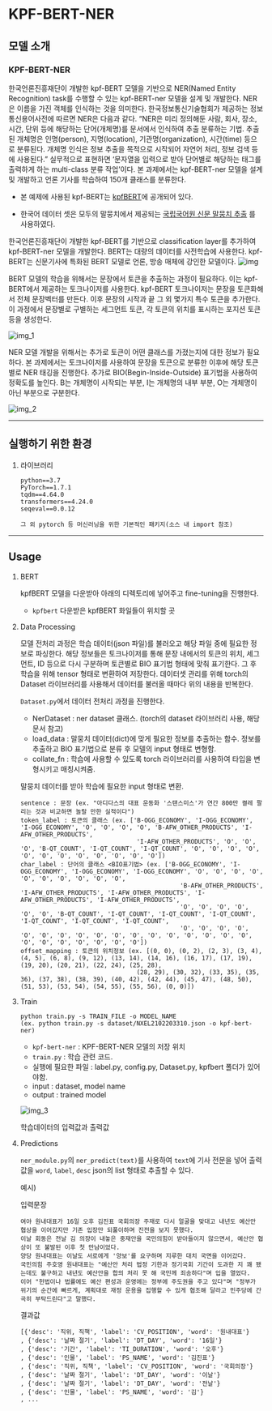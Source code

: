 # KPF-BERT-NER

## 모델 소개

### KPF-BERT-NER


한국언론진흥재단이 개발한 kpf-BERT 모델을 기반으로 NER(Named Entity Recognition) task를 수행할 수 있는 kpf-BERT-ner 모델을 설계 및 개발한다. NER은 이름을 가진 객체를 인식하는 것을 의미한다. 한국정보통신기술협회가 제공하는 정보통신용어사전에 따르면 NER은 다음과 같다. 
“NER은 미리 정의해둔 사람, 회사, 장소, 시간, 단위 등에 해당하는 단어(개체명)를 문서에서 인식하여 추출 분류하는 기법. 추출된 개체명은 인명(person), 지명(location), 기관명(organization), 시간(time) 등으로 분류된다. 개체명 인식은 정보 추출을 목적으로 시작되어 자연어 처리, 정보 검색 등에 사용된다.” 
실무적으로 표현하면 ‘문자열을 입력으로 받아 단어별로 해당하는 태그를 출력하게 하는 multi-class 분류 작업’이다. 본 과제에서는 kpf-BERT-ner 모델을 설계 및 개발하고 언론 기사를 학습하여 150개 클래스를 분류한다.

- 본 예제에 사용된 kpf-BERT는 [kpfBERT](https://github.com/KPFBERT/kpfbert)에 공개되어 있다.

- 한국어 데이터 셋은 모두의 말뭉치에서 제공되는 [국립국어원 신문 말뭉치 추출](https://corpus.korean.go.kr/request/reausetMain.do) 를 사용하였다.

한국언론진흥재단이 개발한 kpf-BERT를 기반으로 classification layer를 추가하여 kpf-BERT-ner 모델을 개발한다. 
BERT는 대량의 데이터를 사전학습에 사용한다. 
kpf-BERT는 신문기사에 특화된 BERT 모델로 언론, 방송 매체에 강인한 모델이다.
![img](https://user-images.githubusercontent.com/87846939/221456330-a2683b07-b48b-496f-9f81-caa0147aef2b.png)

BERT 모델의 학습을 위해서는 문장에서 토큰을 추출하는 과정이 필요하다. 
이는 kpf-BERT에서 제공하는 토크나이저를 사용한다. 
kpf-BERT 토크나이저는 문장을 토큰화해서 전체 문장벡터를 만든다. 
이후 문장의 시작과 끝 그 외 몇가지 특수 토큰을 추가한다. 
이 과정에서 문장별로 구별하는 세그먼트 토큰, 각 토큰의 위치를 표시하는 포지션 토큰 등을 생성한다. 


![img_1](https://user-images.githubusercontent.com/87846939/221456315-c262d276-cf41-4dc0-9b9b-46375aa6dfd4.png)

NER 모델 개발을 위해서는 추가로 토큰이 어떤 클래스를 가졌는지에 대한 정보가 필요하다. 
본 과제에서는 토크나이저를 사용하여 문장을 토큰으로 분류한 이후에 해당 토큰별로 NER 태깅을 진행한다. 
추가로 BIO(Begin-Inside-Outside) 표기법을 사용하여 정확도를 높인다. 
B는 개체명이 시작되는 부분, I는 개체명의 내부 부분, O는 개체명이 아닌 부분으로 구분한다.


![img_2](https://user-images.githubusercontent.com/87846939/221456304-0bc8462f-772c-4882-a973-778b70b92d4e.png)

---
## 실행하기 위한 환경

1. 라이브러리

    ```
    python==3.7
    PyTorch==1.7.1
    tqdm==4.64.0
    transformers==4.24.0
    seqeval==0.0.12
    
    그 외 pytorch 등 머신러닝을 위한 기본적인 패키지(소스 내 import 참조)
    ```
    
---
## Usage

1. BERT

    kpfBERT 모델을 다운받아 아래의 디렉토리에 넣어주고 fine-tuning을 진행한다.

    - `kpfbert` 다운받은 kpfBERT 화일들이 위치할 곳
 

2. Data Processing

    모델 전처리 과정은 학습 데이터(json 파일)를 불러오고 해당 파일 중에 필요한 정보로 파싱한다. 
    해당 정보들은 토크나이저를 통해 문장 내에서의 토큰의 위치, 세그먼트, ID 등으로 다시 구분하며 토큰별로 BIO 표기법 형태에 맞춰 표기한다. 그 후 학습을 위해 tensor 형태로 변환하여 저장한다. 
    데이터셋 관리를 위해 torch의 Dataset 라이브러리를 사용해서 데이터를 불러올 때마다 위의 내용을 반복한다.    

    `Dataset.py`에서 데이터 전처리 과정을 진행한다.
    - NerDataset : ner dataset 클래스. (torch의 dataset 라이브러리 사용, 해당 문서 참고)
    - load_data  : 말뭉치 데이터(dict)에 맞게 필요한 정보를 추출하는 함수. 정보를 추출하고 BIO 표기법으로 분류 후 모델의 input 형태로 변형함.
    - collate_fn : 학습에 사용할 수 있도록 torch 라이브러리를 사용하여 타입을 변형시키고 매칭시켜줌.
    
    말뭉치 데이터를 받아 학습에 필요한 input 형태로 변환.
    ```
    sentence : 문장 (ex. "아디다스의 대표 운동화 '스탠스미스'가 연간 800만 켤레 팔리는 것과 비교하면 놀랄 만한 실적이다")
    token_label : 토큰의 클래스 (ex. ['B-OGG_ECONOMY', 'I-OGG_ECONOMY', 'I-OGG_ECONOMY', 'O', 'O', 'O', 'O', 'B-AFW_OTHER_PRODUCTS', 'I-AFW_OTHER_PRODUCTS',
                                    'I-AFW_OTHER_PRODUCTS', 'O', 'O', 'O', 'B-QT_COUNT', 'I-QT_COUNT', 'I-QT_COUNT', 'O', 'O', 'O', 'O', 'O', 'O', 'O', 'O', 'O', 'O', 'O', 'O'])
    char_label : 단어의 클래스 <BIO표기법> (ex. ['B-OGG_ECONOMY', 'I-OGG_ECONOMY', 'I-OGG_ECONOMY', 'I-OGG_ECONOMY', 'O', 'O', 'O', 'O', 'O', 'O', 'O', 'O', 'O', 'O', 
                                                'B-AFW_OTHER_PRODUCTS', 'I-AFW_OTHER_PRODUCTS', 'I-AFW_OTHER_PRODUCTS', 'I-AFW_OTHER_PRODUCTS', 'I-AFW_OTHER_PRODUCTS',
                                                'O', 'O', 'O', 'O', 'O', 'O', 'B-QT_COUNT', 'I-QT_COUNT', 'I-QT_COUNT', 'I-QT_COUNT', 'I-QT_COUNT', 'I-QT_COUNT', 'I-QT_COUNT',
                                                'O', 'O', 'O', 'O', 'O', 'O', 'O', 'O', 'O', 'O', 'O', 'O', 'O', 'O', 'O', 'O', 'O', 'O', 'O', 'O', 'O', 'O', 'O', 'O'])
    offset_mapping : 토큰의 위치정보 (ex. [(0, 0), (0, 2), (2, 3), (3, 4), (4, 5), (6, 8), (9, 12), (13, 14), (14, 16), (16, 17), (17, 19), (19, 20), (20, 21), (22, 24), (25, 28),
                                    (28, 29), (30, 32), (33, 35), (35, 36), (37, 38), (38, 39), (40, 42), (42, 44), (45, 47), (48, 50), (51, 53), (53, 54), (54, 55), (55, 56), (0, 0)])
    ```
   

3. Train

    ```
    python train.py -s TRAIN_FILE -o MODEL_NAME
    (ex. python train.py -s dataset/NXEL2102203310.json -o kpf-bert-ner)
    ```
    - `kpf-bert-ner` : KPF-BERT-NER 모델의 저장 위치
    - `train.py` : 학습 관련 코드. 
    - 실행에 필요한 파일 : label.py, config.py, Dataset.py, kpfbert 폴더가 있어야함.
    - input : dataset, model name
    - output : trained model
   
   ![img_3](https://user-images.githubusercontent.com/87846939/221456277-0fff8606-2812-4be8-9cae-146ace538512.png)
   
   학습데이터의 입력값과 출력값
      

4. Predictions

   `ner_module.py`의 `ner_predict(text)`를 사용하여 `text`에 기사 전문을 넣어 출력값을 `word`, `label`, `desc` json의 list 형태로 추출할 수 있다.
    
    예시)
    
    입력문장

    ```
   여야 원내대표가 16일 오후 김진표 국회의장 주재로 다시 얼굴을 맞대고 내년도 예산안 협상을 이어갔지만 기존 입장만 되풀이하며 진전을 보지 못했다.
    이날 회동은 전날 김 의장이 내놓은 중재안을 국민의힘이 받아들이지 않으면서, 예산안 협상이 또 불발된 이후 첫 만남이었다.
    양당 원내대표는 이날도 서로에게 '양보'를 요구하며 지루한 대치 국면을 이어갔다.
    국민의힘 주호영 원내대표는 "예산안 처리 법정 기한과 정기국회 기간이 도과한 지 꽤 됐는데도 불구하고 내년도 예산안을 합의 처리 못 해 국민께 죄송하다"며 입을 열었다.
    이어 "헌법이나 법률에도 예산 편성과 운영에는 정부에 주도권을 주고 있다"며 "정부가 위기의 순간에 빠르게, 계획대로 재정 운용을 집행할 수 있게 협조해 달라고 민주당에 간곡히 부탁드린다"고 말했다.

   ```
    결과값    

    ```
    [{'desc': '직위, 직책', 'label': 'CV_POSITION', 'word': '원내대표'}
   , {'desc': '날짜 절기', 'label': 'DT_DAY', 'word': '16일'}
   , {'desc': '기간', 'label': 'TI_DURATION', 'word': '오후'}
   , {'desc': '인물', 'label': 'PS_NAME', 'word': '김진표'}
   , {'desc': '직위, 직책', 'label': 'CV_POSITION', 'word': '국회의장'}
   , {'desc': '날짜 절기', 'label': 'DT_DAY', 'word': '이날'}
   , {'desc': '날짜 절기', 'label': 'DT_DAY', 'word': '전날'}
   , {'desc': '인물', 'label': 'PS_NAME', 'word': '김'}
   , ...
   ```
